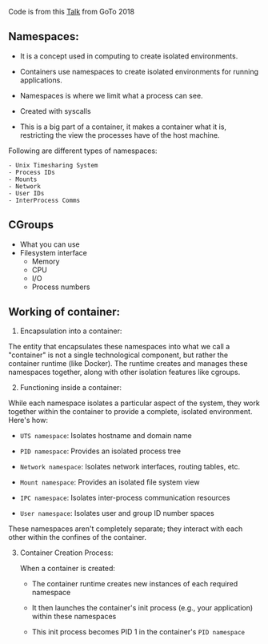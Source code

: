 
Code is from this [Talk](https://www.youtube.com/watch?v=8fi7uSYlOdc&ab_channel=GOTOConferences) from GoTo 2018


## Namespaces:

- It is a concept used in computing to create isolated environments.

- Containers use namespaces to create isolated environments for running applications.

- Namespaces is where we limit what a process can see.

- Created with syscalls

- This is a big part of a container, it makes a container what it is, restricting the view the processes have of the host machine. 

Following are different types of namespaces:

    - Unix Timesharing System 
    - Process IDs 
    - Mounts 
    - Network 
    - User IDs 
    - InterProcess Comms


## CGroups

- What you can use 
- Filesystem interface 
    - Memory 
    - CPU 
    - I/O 
    - Process numbers



## Working of container:

1. Encapsulation into a container:

The entity that encapsulates these namespaces into what we call a "container" is not a single technological component, but rather the container runtime (like Docker). The runtime creates and manages these namespaces together, along with other isolation features like cgroups.

2. Functioning inside a container:

While each namespace isolates a particular aspect of the system, they work together within the container to provide a complete, isolated environment. Here's how:

- `UTS namespace`: Isolates hostname and domain name

- `PID namespace`: Provides an isolated process tree

- `Network namespace`: Isolates network interfaces, routing tables, etc.

- `Mount namespace`: Provides an isolated file system view

- `IPC namespace`: Isolates inter-process communication resources

- `User namespace`: Isolates user and group ID number spaces

These namespaces aren't completely separate; they interact with each other within the confines of the container. 

3. Container Creation Process:

    When a container is created:

    - The container runtime creates new instances of each required namespace

    - It then launches the container's init process (e.g., your application) within these namespaces

    - This init process becomes PID 1 in the container's `PID namespace`
